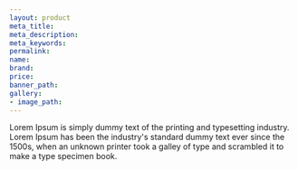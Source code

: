 ```yaml
---
layout: product
meta_title: 
meta_description:
meta_keywords:
permalink: 
name:
brand:
price: 
banner_path:
gallery:
- image_path: 
---
```

Lorem Ipsum is simply dummy text of the printing and typesetting industry. Lorem Ipsum has been the industry's standard dummy text ever since the 1500s, when an unknown printer took a galley of type and scrambled it to make a type specimen book.
